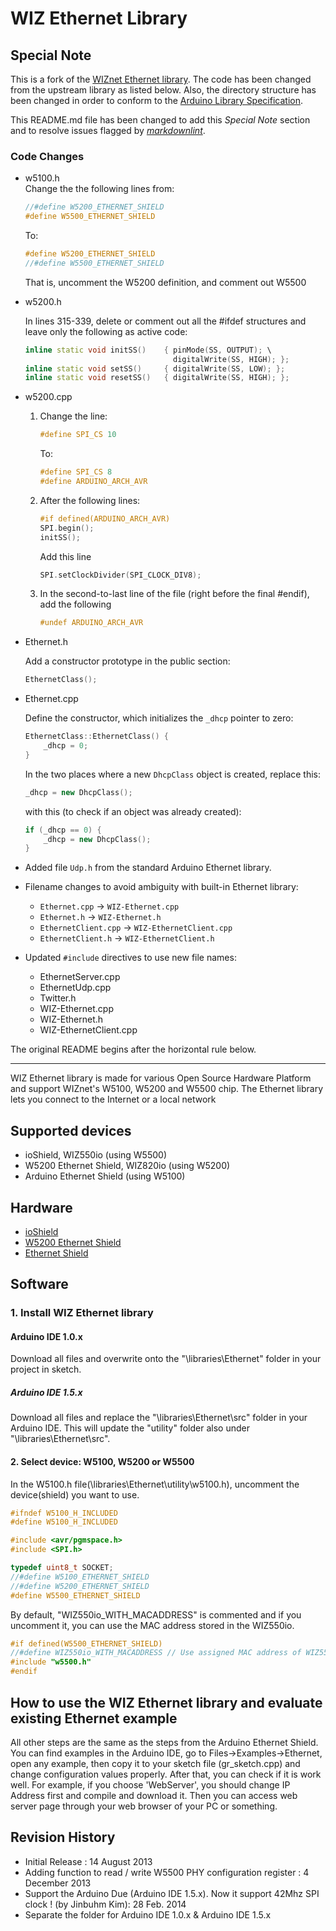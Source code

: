 # WIZ Ethernet Library

## Special Note

This is a fork of the [WIZnet Ethernet library][Wiznet]. The code has been changed from the upstream library as listed below. Also, the directory structure has been changed in order to conform to the [Arduino Library Specification][Libspec].

This README.md file has been changed to add this *Special Note* section and to resolve issues flagged by *[markdownlint][Lint]*.

### Code Changes

* w5100.h  
  Change the the following lines from:

  ```cpp
  //#define W5200_ETHERNET_SHIELD 
  #define W5500_ETHERNET_SHIELD
  ```

  To:

  ```cpp
  #define W5200_ETHERNET_SHIELD 
  //#define W5500_ETHERNET_SHIELD
  ```

  That is, uncomment the W5200 definition, and comment out W5500

* w5200.h

  In lines 315-339, delete or comment out all the #ifdef structures and leave only the following as active code:  

  ```cpp
  inline static void initSS()    { pinMode(SS, OUTPUT); \
                                   digitalWrite(SS, HIGH); };
  inline static void setSS()     { digitalWrite(SS, LOW); };
  inline static void resetSS()   { digitalWrite(SS, HIGH); };
  ```

* w5200.cpp
  
  1. Change the  line:  

      ```cpp
      #define SPI_CS 10
      ```

      To:  

      ```cpp
      #define SPI_CS 8
      #define ARDUINO_ARCH_AVR 
      ```

  2. After the following lines:  

      ```cpp
      #if defined(ARDUINO_ARCH_AVR)
      SPI.begin();
      initSS();
      ```

      Add this line  

      ```cpp
      SPI.setClockDivider(SPI_CLOCK_DIV8);
      ```

  3. In the second-to-last line of the file (right before the final #endif), add the following  

      ```cpp
      #undef ARDUINO_ARCH_AVR
      ```

* Ethernet.h

  Add a constructor prototype in the public section:  

  ```cpp
  EthernetClass();
  ```

* Ethernet.cpp

  Define the constructor, which initializes the `_dhcp` pointer to zero:

  ```cpp
  EthernetClass::EthernetClass() {
      _dhcp = 0;
  }
  ```

  In the two places where a new `DhcpClass` object is created, replace this:

  ```cpp
  _dhcp = new DhcpClass();
  ```

  with this (to check if an object was already created):

  ```cpp
  if (_dhcp == 0) {
      _dhcp = new DhcpClass();
  }
  ```

* Added file `Udp.h` from the standard Arduino Ethernet library.
* Filename changes to avoid ambiguity with built-in Ethernet library:
  * `Ethernet.cpp` -> `WIZ-Ethernet.cpp`
  * `Ethernet.h` -> `WIZ-Ethernet.h`
  * `EthernetClient.cpp` -> `WIZ-EthernetClient.cpp`
  * `EthernetClient.h` -> `WIZ-EthernetClient.h`
* Updated `#include` directives to use new file names:
  * EthernetServer.cpp
  * EthernetUdp.cpp
  * Twitter.h
  * WIZ-Ethernet.cpp
  * WIZ-Ethernet.h
  * WIZ-EthernetClient.cpp

[Wiznet]: https://github.com/Wiznet/WIZ_Ethernet_Library
[Libspec]: https://arduino.github.io/arduino-cli/0.19/library-specification/
[Lint]: https://marketplace.visualstudio.com/items?itemName=DavidAnson.vscode-markdownlint

The original README begins after the horizontal rule below.

---

WIZ Ethernet library is made for various Open Source Hardware Platform and support WIZnet's W5100, W5200 and W5500 chip. The Ethernet library lets you connect to the Internet or a local network

## Supported devices

* ioShield, WIZ550io (using W5500)
* W5200 Ethernet Shield, WIZ820io (using W5200)
* Arduino Ethernet Shield (using W5100)

## Hardware

* [ioShield](http://wizwiki.net/wiki/doku.php?id=ioshield "ioShield")
* [W5200 Ethernet Shield](https://github.com/Wiznet/W5200-Ethernet-Shield "W5200 Ethernet Shield")  
* [Ethernet Shield](http://arduino.cc/en/Main/ArduinoEthernetShield "Ethernet Shield")  

## Software

### 1. Install WIZ Ethernet library  

#### Arduino IDE 1.0.x

Download all files and overwrite onto the "\libraries\Ethernet" folder in your project in sketch.

##### Arduino IDE 1.5.x

Download all files and replace the "\libraries\Ethernet\src" folder in your Arduino IDE. This will update the "utility" folder also under "\libraries\Ethernet\src".

#### 2. Select device: W5100, W5200 or W5500  

In the W5100.h file(\libraries\Ethernet\utility\w5100.h), uncomment the device(shield) you want to use.  

```cpp
#ifndef W5100_H_INCLUDED
#define W5100_H_INCLUDED

#include <avr/pgmspace.h>
#include <SPI.h>

typedef uint8_t SOCKET;
//#define W5100_ETHERNET_SHIELD
//#define W5200_ETHERNET_SHIELD
#define W5500_ETHERNET_SHIELD
```

By default, "WIZ550io_WITH_MACADDRESS" is commented and if you uncomment it, you can use the MAC address stored in the WIZ550io.

```cpp
#if defined(W5500_ETHERNET_SHIELD)
//#define WIZ550io_WITH_MACADDRESS // Use assigned MAC address of WIZ550io
#include "w5500.h"
#endif
```

## How to use the WIZ Ethernet library and evaluate existing Ethernet example

All other steps are the same as the steps from the Arduino Ethernet Shield. You can find examples in the Arduino IDE, go to Files->Examples->Ethernet, open any example, then copy it to your sketch file (gr_sketch.cpp) and change configuration values properly.
After that, you can check if it is work well. For example, if you choose 'WebServer', you should change IP Address first and compile and download it. Then you can access web server page through your web browser of your PC or something.

## Revision History

* Initial Release : 14 August 2013
* Adding function to read / write W5500 PHY configuration register : 4 December 2013
* Support the Arduino Due (Arduino IDE 1.5.x). Now it support 42Mhz SPI clock ! (by Jinbuhm Kim): 28 Feb. 2014
* Separate the folder for Arduino IDE 1.0.x & Arduino IDE 1.5.x
